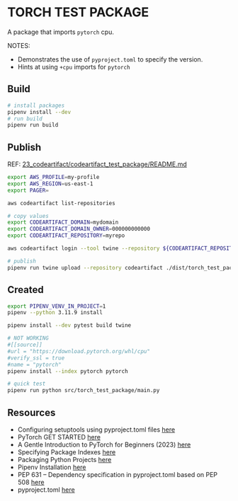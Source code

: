 # TORCH TEST PACKAGE

A package that imports `pytorch` cpu.

NOTES:

* Demonstrates the use of `pyproject.toml` to specify the version.  
* Hints at using `+cpu` imports for `pytorch`

## Build

```sh
# install packages
pipenv install --dev
# run build 
pipenv run build
```

## Publish

REF: [23_codeartifact/codeartifact_test_package/README.md](../../23_codeartifact/codeartifact_test_package/README.md)

```sh
export AWS_PROFILE=my-profile
export AWS_REGION=us-east-1 
export PAGER=

aws codeartifact list-repositories       

# copy values
export CODEARTIFACT_DOMAIN=mydomain
export CODEARTIFACT_DOMAIN_OWNER=000000000000
export CODEARTIFACT_REPOSITORY=myrepo

aws codeartifact login --tool twine --repository ${CODEARTIFACT_REPOSITORY}  --domain ${CODEARTIFACT_DOMAIN} --domain-owner ${CODEARTIFACT_DOMAIN_OWNER}

# publish
pipenv run twine upload --repository codeartifact ./dist/torch_test_package-0.0.1.tar.gz --verbose
```

## Created

```sh
export PIPENV_VENV_IN_PROJECT=1
pipenv --python 3.11.9 install

pipenv install --dev pytest build twine

# NOT WORKING
#[[source]]
#url = "https://download.pytorch.org/whl/cpu"
#verify_ssl = true
#name = "pytorch"
pipenv install --index pytorch pytorch 

# quick test
pipenv run python src/torch_test_package/main.py
```

## Resources

* Configuring setuptools using pyproject.toml files [here](https://setuptools.pypa.io/en/latest/userguide/pyproject_config.html)
* PyTorch GET STARTED [here](https://pytorch.org/get-started/locally/#windows-package-manager)
* A Gentle Introduction to PyTorch for Beginners (2023) [here](https://www.dataquest.io/blog/pytorch-for-beginners/)
* Specifying Package Indexes [here](https://github.com/pypa/pipenv/blob/main/docs/indexes.md)
* Packaging Python Projects [here](https://packaging.python.org/en/latest/tutorials/packaging-projects/)
* Pipenv Installation [here](https://pipenv.pypa.io/en/latest/installation.html)
* PEP 631 – Dependency specification in pyproject.toml based on PEP 508 [here](https://peps.python.org/pep-0631/)
* pyproject.toml [here](https://pip.pypa.io/en/stable/reference/build-system/pyproject-toml/)
